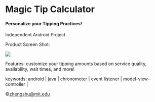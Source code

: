 Magic Tip Calculator
==========

<h4>Personalize your Tipping Practices!</h4>

Independent Android Project

Product Screen Shot: <div><img src="http://farm3.staticflickr.com/2890/9044269007_805deb9b78.jpg"></div>

Features: customize your tipping amounts based on service quality, availability, wait times, and more!

keywords: android | java | chronometer | event listener | model-view-controller |

&copy;zhengshu@mit.edu
